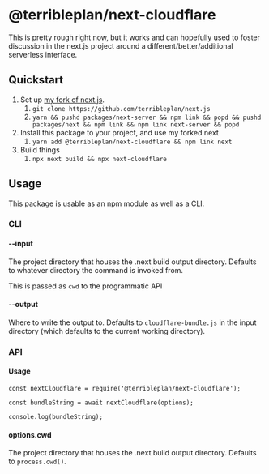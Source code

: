 # @terribleplan/next-cloudflare

This is pretty rough right now, but it works and can hopefully used to foster discussion in the next.js project around a different/better/additional serverless interface.

## Quickstart

1. Set up [my fork of next.js](https://github.com/terribleplan/next.js).
   1. `git clone https://github.com/terribleplan/next.js`
   1. `yarn && pushd packages/next-server && npm link && popd && pushd packages/next && npm link && npm link next-server && popd`
1. Install this package to your project, and use my forked next
   1. `yarn add @terribleplan/next-cloudflare && npm link next`
1. Build things
   1. `npx next build && npx next-cloudflare`

## Usage

This package is usable as an npm module as well as a CLI.

### CLI

#### --input

The project directory that houses the .next build output directory. Defaults to whatever directory the command is invoked from.

This is passed as `cwd` to the programmatic API

#### --output

Where to write the output to. Defaults to `cloudflare-bundle.js` in the input directory (which defaults to the current working directory).

### API

#### Usage

```
const nextCloudflare = require('@terribleplan/next-cloudflare');

const bundleString = await nextCloudflare(options);

console.log(bundleString);
```

#### options.cwd

The project directory that houses the .next build output directory. Defaults to `process.cwd()`.
